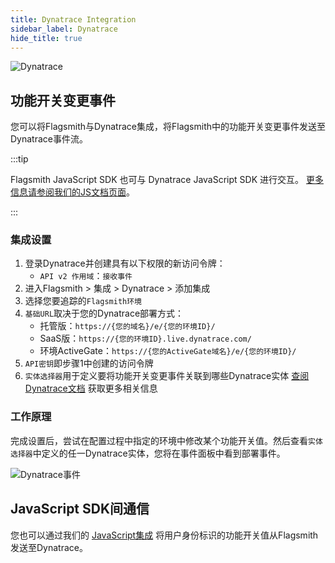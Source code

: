 ```yaml
---
title: Dynatrace Integration
sidebar_label: Dynatrace
hide_title: true
---
```


![Dynatrace](/img/integrations/dynatrace/dynatrace-logo.svg)

## 功能开关变更事件

您可以将Flagsmith与Dynatrace集成，将Flagsmith中的功能开关变更事件发送至Dynatrace事件流。

:::tip

Flagsmith JavaScript SDK 也可与 Dynatrace JavaScript SDK 进行交互。
[更多信息请参阅我们的JS文档页面](../clients/client-side/javascript.md#dynatrace-javascript-sdk-integration)。

:::

### 集成设置

1. 登录Dynatrace并创建具有以下权限的新访问令牌：
   - `API v2 作用域`：`接收事件`
2. 进入Flagsmith > 集成 > Dynatrace > 添加集成
3. 选择您要追踪的`Flagsmith环境`
4. `基础URL`取决于您的Dynatrace部署方式：
   - 托管版：`https://{您的域名}/e/{您的环境ID}/`
   - SaaS版：`https://{您的环境ID}.live.dynatrace.com/`
   - 环境ActiveGate：`https://{您的ActiveGate域名}/e/{您的环境ID}/`
5. `API密钥`即步骤1中创建的访问令牌
6. `实体选择器`用于定义要将功能开关变更事件关联到哪些Dynatrace实体
   [查阅Dynatrace文档](https://www.dynatrace.com/support/help/dynatrace-api/environment-api/entity-v2/entity-selector)
   获取更多相关信息

### 工作原理

完成设置后，尝试在配置过程中指定的环境中修改某个功能开关值。然后查看`实体选择器`中定义的任一Dynatrace实体，您将在事件面板中看到部署事件。

![Dynatrace事件](/img/integrations/dynatrace/dynatrace-events-panel.png)

## JavaScript SDK间通信

您也可以通过我们的
[JavaScript集成](../clients/client-side/javascript.md#dynatrace-javascript-sdk-integration)
将用户身份标识的功能开关值从Flagsmith发送至Dynatrace。